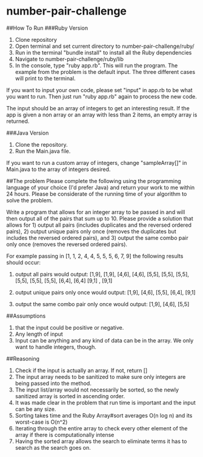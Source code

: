 # number-pair-challenge

##How To Run
###Ruby Version

1. Clone repository
2. Open terminal and set current directory to number-pair-challenge/ruby/
3. Run in the terminal "bundle install" to install all the Ruby dependencies
4. Navigate to number-pair-challenge/ruby/lib
5. In the console, type "ruby app.rb". This will run the program. The example from the problem is the default input. The three different cases will print to the terminal.

If you want to input your own code, please set "input" in app.rb to be what you want to run. Then just run "ruby app.rb" again to process the new code.

The input should be an array of integers to get an interesting result. If the app is given a non array or an array with less than 2 items, an empty array is returned.

###Java Version
1. Clone the repository.
2. Run the Main.java file.

If you want to run a custom array of integers, change "sampleArray[]" in Main.java to the array of integers desired.

##The problem
Please complete the following using the programming language of your choice (I'd prefer Java) and return your work to me within 24 hours.  Please be considerate of the running time of your algorithm to solve the problem.

Write a program that allows for an integer array to be passed in and will then output all of the pairs that sum up to 10.  Please provide a solution that allows for 1) output all pairs (includes duplicates and the reversed ordered pairs), 2) output unique pairs only once (removes the duplicates but includes the reversed ordered pairs), and 3) output the same combo pair only once (removes the reversed ordered pairs).

For example passing in [1, 1, 2, 4, 4, 5, 5, 5, 6, 7, 9] the following results should occur:

  1) output all pairs would output: [1,9], [1,9], [4,6], [4,6], [5,5], [5,5], [5,5], [5,5], [5,5], [5,5], [6,4], [6,4] [9,1] , [9,1]

  2) output unique pairs only once would output: [1,9], [4,6], [5,5], [6,4], [9,1]

  3) output the same combo pair only once would output: [1,9], [4,6], [5,5]   

##Assumptions
1. that the input could be positive or negative.
2. Any length of input
3. Input can be anything and any kind of data can be in the array. We only want to handle integers, though.


##Reasoning
1. Check if the input is actually an array. If not, return []
2. The input array needs to be sanitized to make sure only integers are being passed into the method.
3. The input list/array would not necessarily be sorted, so the newly sanitized array is sorted in ascending order.
4. It was made clear in the problem that run time is important and the input can be any size.
5. Sorting takes time and the Ruby Array#sort averages O(n log n) and its worst-case is O(n^2)
6. Iterating through the entire array to check every other element of the array if there is computationally intense
7. Having the sorted array allows the search to eliminate terms it has to search as the search goes on.
